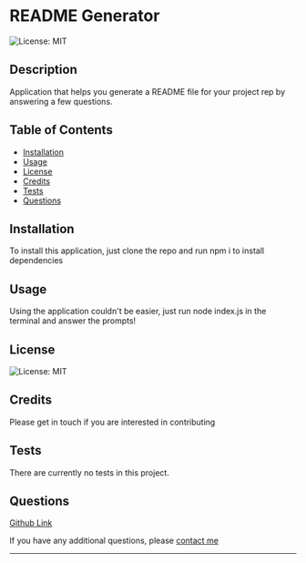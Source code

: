 # README Generator

  ![License: MIT](https://img.shields.io/badge/License-MIT-yellow.svg)

  ## Description
  Application that helps you generate a README file for your project rep by answering a few questions.
  
  ## Table of Contents
  
  - [Installation](#installation)
  - [Usage](#usage)
  - [License](#license)
  - [Credits](#credits)
  - [Tests](#tests)
  - [Questions](#questions)
  
  ## Installation 
  To install this application, just clone the repo and run npm i to install dependencies

  ## Usage
  Using the application couldn't be easier, just run node index.js in the terminal and answer the prompts!


  ## License
  ![License: MIT](https://img.shields.io/badge/License-MIT-yellow.svg)

  ## Credits
  Please get in touch if you are interested in contributing

  ## Tests
  There are currently no tests in this project.
  

  ## Questions
  [Github Link](https://github.com/nailahmukhtar)

  If you have any additional questions, please [contact me](mailto:nailah@outlook.com)

  ---
